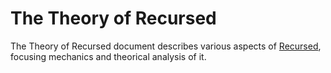 # The Theory of Recursed

The Theory of Recursed document describes various aspects of [Recursed](http://store.steampowered.com/app/497780/Recursed/),
focusing mechanics and theorical analysis of it.
